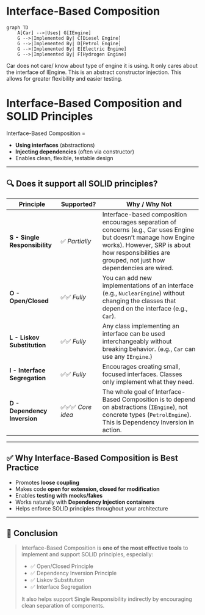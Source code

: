 # Interface-Based Composition

```mermaid
graph TD
    A[Car] -->|Uses| G[IEngine]
    G -->|Implemented By| C[Diesel Engine]
    G -->|Implemented By| D[Petrol Engine]
    G -->|Implemented By| E[Electric Engine]
    G -->|Implemented By| F[Hydrogen Engine]
```

Car does not care/ know about type of engine it is using. It only cares about the interface of IEngine. This is an abstract constructor injection. This allows for greater flexibility and easier testing.


# Interface-Based Composition and SOLID Principles

Interface-Based Composition = 
- **Using interfaces** (abstractions)
- **Injecting dependencies** (often via constructor)
- Enables clean, flexible, testable design

---

## 🔍 Does it support all SOLID principles?

| Principle | Supported? | Why / Why Not |
|----------|-------------|---------------|
| **S - Single Responsibility** | ✅ *Partially* | Interface-based composition encourages separation of concerns (e.g., Car uses Engine but doesn’t manage how Engine works). However, SRP is about how responsibilities are grouped, not just how dependencies are wired. |
| **O - Open/Closed**           | ✅✅ *Fully*    | You can add new implementations of an interface (e.g., `NuclearEngine`) without changing the classes that depend on the interface (e.g., `Car`). |
| **L - Liskov Substitution**   | ✅✅ *Fully*    | Any class implementing an interface can be used interchangeably without breaking behavior. (e.g., `Car` can use any `IEngine`.) |
| **I - Interface Segregation** | ✅✅ *Fully*    | Encourages creating small, focused interfaces. Classes only implement what they need. |
| **D - Dependency Inversion**  | ✅✅✅ *Core idea* | The whole goal of Interface-Based Composition is to depend on abstractions (`IEngine`), not concrete types (`PetrolEngine`). This is Dependency Inversion in action. |

---

## ✅ Why Interface-Based Composition is Best Practice

- Promotes **loose coupling**
- Makes code **open for extension, closed for modification**
- Enables **testing with mocks/fakes**
- Works naturally with **Dependency Injection containers**
- Helps enforce SOLID principles throughout your architecture

---

## 🧠 Conclusion

> Interface-Based Composition is **one of the most effective tools** to implement and support SOLID principles, especially:
>
> - ✅ Open/Closed Principle  
> - ✅ Dependency Inversion Principle  
> - ✅ Liskov Substitution  
> - ✅ Interface Segregation  
>
> It also helps support Single Responsibility indirectly by encouraging clean separation of components.

